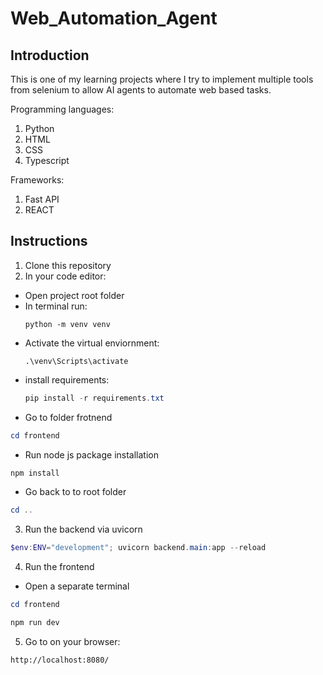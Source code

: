 # Web_Automation_Agent
## Introduction
This is one of my learning projects where I try to implement multiple tools from selenium to allow AI agents to automate web based tasks.

Programming languages:
1. Python
2. HTML
3. CSS
4. Typescript

Frameworks:
1. Fast API
2. REACT

## Instructions

1. Clone this repository
2. In your code editor:
- Open project root folder
- In terminal run:
  ```powerhsell
  python -m venv venv
  ```
- Activate the virtual enviornment:
  ```powerhsell
  .\venv\Scripts\activate
  ```
- install requirements:
  ```powershell
  pip install -r requirements.txt
  ```
- Go to folder frotnend
```powershell
cd frontend
```
- Run node js package installation
```powershell
npm install
```
- Go back to to root folder
```powershell
cd ..
```
3. Run the backend via uvicorn
```powershell
$env:ENV="development"; uvicorn backend.main:app --reload
```
4. Run the frontend
- Open a separate terminal
```powershell
cd frontend
```
```powershell
npm run dev
```
5. Go to on your browser:
```
http://localhost:8080/
```

